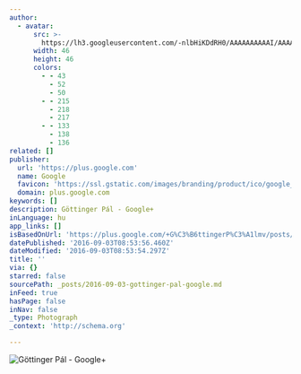 ```yaml
---
author:
  - avatar:
      src: >-
        https://lh3.googleusercontent.com/-nlbHiKDdRH0/AAAAAAAAAAI/AAAAAAAB_v4/UzbtTjWgQjA/s46-c-k-no/photo.jpg
      width: 46
      height: 46
      colors:
        - - 43
          - 52
          - 50
        - - 215
          - 218
          - 217
        - - 133
          - 138
          - 136
related: []
publisher:
  url: 'https://plus.google.com'
  name: Google
  favicon: 'https://ssl.gstatic.com/images/branding/product/ico/google_plus_alldp.ico'
  domain: plus.google.com
keywords: []
description: Göttinger Pál - Google+
inLanguage: hu
app_links: []
isBasedOnUrl: 'https://plus.google.com/+G%C3%B6ttingerP%C3%A1lmv/posts/FJjsJmV4aVZ'
datePublished: '2016-09-03T08:53:56.460Z'
dateModified: '2016-09-03T08:53:54.297Z'
title: ''
via: {}
starred: false
sourcePath: _posts/2016-09-03-gottinger-pal-google.md
inFeed: true
hasPage: false
inNav: false
_type: Photograph
_context: 'http://schema.org'

---
```

![Göttinger Pál - Google+](https://lh3.googleusercontent.com/proxy/1Z7Hsc1DnYs3z42-e4N_RoFI_wHZocxwZarMCg8lEMAIRBM94-9-16wtxqA9ewbTIC9uX87_l_SWDTXBhK5cXUNHXU3GrpeN=w506-h337)